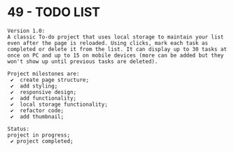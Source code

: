 # 49 - TODO LIST

    Version 1.0:
    A classic To-do project that uses local storage to maintain your list even after the page is reloaded. Using clicks, mark each task as completed or delete it from the list. It can display up to 30 tasks at once on PC and up to 15 on mobile devices (more can be added but they won't show up until previous tasks are deleted).

    Project milestones are:
     ✔  create page structure;
     ✔  add styling;
     ✔  responsive design;
     ✔  add functionality;
     ✔  local storage functionality;
     ✔  refactor code;
     ✔  add thumbnail;

    Status:
    project in progress;
     ✔ project completed;
